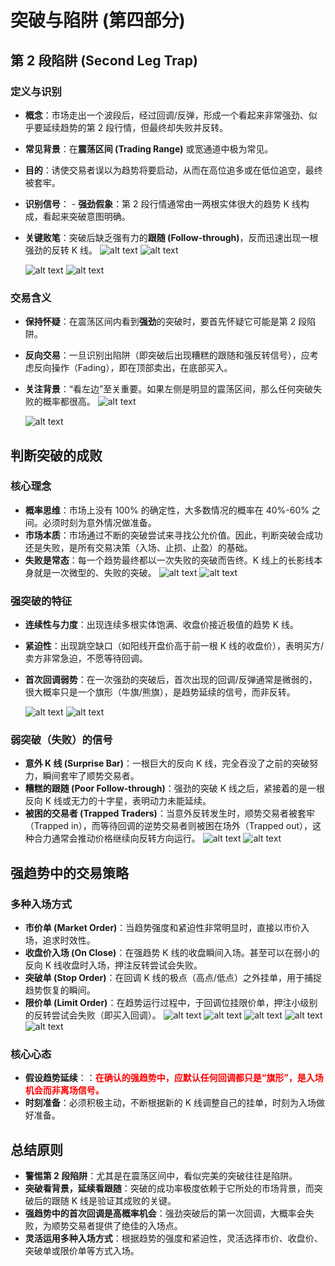 # 突破与陷阱 (第四部分)

## 第 2 段陷阱 (Second Leg Trap)

### 定义与识别

- **概念**：市场走出一个波段后，经过回调/反弹，形成一个看起来非常强劲、似乎要延续趋势的第 2 段行情，但最终却失败并反转。
- **常见背景**：在**震荡区间 (Trading Range)** 或宽通道中极为常见。
- **目的**：诱使交易者误以为趋势将要启动，从而在高位追多或在低位追空，最终被套牢。
- **识别信号**： - **强劲假象**：第 2 段行情通常由一两根实体很大的趋势 K 线构成，看起来突破意图明确。
- **关键败笔**：突破后缺乏强有力的**跟随 (Follow-through)**，反而迅速出现一根强劲的反转 K 线。
  ![alt text](image-171.png)
  ![alt text](image-172.png)

  ![alt text](image-173.png)
  ![alt text](image-174.png)

### 交易含义

- **保持怀疑**：在震荡区间内看到**强劲**的突破时，要首先怀疑它可能是第 2 段陷阱。
- **反向交易**：一旦识别出陷阱（即突破后出现糟糕的跟随和强反转信号），应考虑反向操作（Fading），即在顶部卖出，在底部买入。
- **关注背景**：“看左边”至关重要。如果左侧是明显的震荡区间，那么任何突破失败的概率都很高。
  ![alt text](image-175.png)

  ![alt text](image-183.png)

## 判断突破的成败

### 核心理念

- **概率思维**：市场上没有 100% 的确定性，大多数情况的概率在 40%-60% 之间。必须时刻为意外情况做准备。
- **市场本质**：市场通过不断的突破尝试来寻找公允价值。因此，判断突破会成功还是失败，是所有交易决策（入场、止损、止盈）的基础。
- **失败是常态**：每一个趋势最终都以一次失败的突破而告终。K 线上的长影线本身就是一次微型的、失败的突破。
  ![alt text](image-177.png)
  ![alt text](image-178.png)

### 强突破的特征

- **连续性与力度**：出现连续多根实体饱满、收盘价接近极值的趋势 K 线。
- **紧迫性**：出现跳空缺口（如阳线开盘价高于前一根 K 线的收盘价），表明买方/卖方非常急迫，不愿等待回调。
- **首次回调弱势**：在一次强劲的突破后，首次出现的回调/反弹通常是微弱的，很大概率只是一个旗形（牛旗/熊旗），是趋势延续的信号，而非反转。

  ![alt text](image-180.png)
  ![alt text](image-176.png)

### 弱突破（失败）的信号

- **意外 K 线 (Surprise Bar)**：一根巨大的反向 K 线，完全吞没了之前的突破努力，瞬间套牢了顺势交易者。
- **糟糕的跟随 (Poor Follow-through)**：强劲的突破 K 线之后，紧接着的是一根反向 K 线或无力的十字星，表明动力未能延续。
- **被困的交易者 (Trapped Traders)**：当意外反转发生时，顺势交易者被套牢（Trapped in），而等待回调的逆势交易者则被困在场外（Trapped out），这种合力通常会推动价格继续向反转方向运行。
  ![alt text](image-181.png)
  ![alt text](image-182.png)

## 强趋势中的交易策略

### 多种入场方式

- **市价单 (Market Order)**：当趋势强度和紧迫性非常明显时，直接以市价入场，追求时效性。
- **收盘价入场 (On Close)**：在强趋势 K 线的收盘瞬间入场。甚至可以在弱小的反向 K 线收盘时入场，押注反转尝试会失败。
- **突破单 (Stop Order)**：在回调 K 线的极点（高点/低点）之外挂单，用于捕捉趋势恢复的瞬间。
- **限价单 (Limit Order)**：在趋势运行过程中，于回调位挂限价单，押注小级别的反转尝试会失败（即买入回调）。
  ![alt text](image-179.png)
  ![alt text](image-185.png)
  ![alt text](image-186.png)
  ![alt text](image-187.png)
  ![alt text](image-184.png)

### 核心心态

- **假设趋势延续**：：<span style="color:red;">**在确认的强趋势中，应默认任何回调都只是“旗形”，是入场机会而非离场信号。**</span>
- **时刻准备**：必须积极主动，不断根据新的 K 线调整自己的挂单，时刻为入场做好准备。

## 总结原则

- **警惕第 2 段陷阱**：尤其是在震荡区间中，看似完美的突破往往是陷阱。
- **突破看背景，延续看跟随**：突破的成功率极度依赖于它所处的市场背景，而突破后的跟随 K 线是验证其成败的关键。
- **强趋势中的首次回调是高概率机会**：强劲突破后的第一次回调，大概率会失败，为顺势交易者提供了绝佳的入场点。
- **灵活运用多种入场方式**：根据趋势的强度和紧迫性，灵活选择市价、收盘价、突破单或限价单等方式入场。
